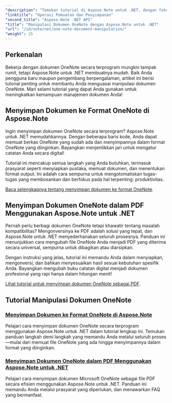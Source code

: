 ```yaml
---
"description": "Temukan tutorial di Aspose.Note untuk .NET, dengan fokus pada pembuatan, penyimpanan, dan konversi dokumen OneNote dengan contoh dan FAQ praktis yang mudah diikuti."
"linktitle": "Operasi Pemuatan dan Penyimpanan"
"second_title": "Aspose.Note .NET API"
"title": "Manipulasi Dokumen OneNote dengan Aspose.Note untuk .NET"
"url": "/id/note/net/one-note-document-manipulation/"
"weight": 25
---
```


## Perkenalan

Bekerja dengan dokumen OneNote secara terprogram mungkin tampak rumit, tetapi Aspose.Note untuk .NET membuatnya mudah. Baik Anda pengguna baru maupun pengembang berpengalaman, artikel ini berisi tutorial penting untuk membantu Anda menguasai manipulasi dokumen OneNote. Mari selami tutorial yang dapat Anda gunakan untuk meningkatkan kemampuan manajemen dokumen Anda!

## Menyimpan Dokumen ke Format OneNote di Aspose.Note  

Ingin menyimpan dokumen OneNote secara terprogram? Aspose.Note untuk .NET memudahkannya. Dengan beberapa baris kode, Anda dapat memuat berkas OneNote yang sudah ada dan menyimpannya dalam format OneNote yang diinginkan. Bayangkan menjentikkan jari untuk mengatur catatan Anda secara digital!  

Tutorial ini mencakup semua langkah yang Anda butuhkan, termasuk prasyarat seperti menyiapkan pustaka, memuat dokumen, dan menentukan format output. Ini adalah cara sempurna untuk mengotomatiskan tugas-tugas yang membosankan dan berfokus pada hal terpenting: produktivitas.  

[Baca selengkapnya tentang menyimpan dokumen ke format OneNote](./saving-document-to-one-note-format/).  

## Menyimpan Dokumen OneNote dalam PDF Menggunakan Aspose.Note untuk .NET  

Pernah perlu berbagi dokumen OneNote tetapi khawatir tentang masalah kompatibilitas? Mengonversinya ke PDF adalah solusi yang tepat, dan Aspose.Note untuk .NET menyederhanakan seluruh prosesnya. Panduan ini menunjukkan cara mengubah file OneNote Anda menjadi PDF yang diterima secara universal, sempurna untuk dibagikan atau diarsipkan.  

Dengan instruksi yang jelas, tutorial ini memandu Anda dalam menyiapkan, mengonversi, dan bahkan menyesuaikan hasil sesuai kebutuhan spesifik Anda. Bayangkan mengubah buku catatan digital menjadi dokumen profesional yang rapi hanya dalam hitungan menit!  

[Lihat tutorial untuk menyimpan dokumen OneNote sebagai PDF](./saving-one-note-document-pdf/).  

## Tutorial Manipulasi Dokumen OneNote
### [Menyimpan Dokumen ke Format OneNote di Aspose.Note](./saving-document-to-one-note-format/)
Pelajari cara menyimpan dokumen OneNote secara terprogram menggunakan Aspose.Note untuk .NET dalam tutorial lengkap ini. Temukan panduan langkah demi langkah yang memandu Anda melalui seluruh proses—mulai dari memuat file OneNote yang ada hingga menyimpannya dalam format yang diinginkan.
### [Menyimpan Dokumen OneNote dalam PDF Menggunakan Aspose.Note untuk .NET](./saving-one-note-document-pdf/)
Pelajari cara menyimpan dokumen Microsoft OneNote sebagai file PDF secara efisien menggunakan Aspose.Note untuk .NET. Panduan ini memandu Anda melalui prasyarat yang diperlukan, dan menawarkan FAQ yang bermanfaat.